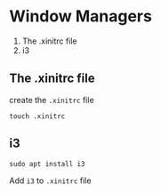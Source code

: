 # Window Managers

1. The .xinitrc file
1. i3

## The .xinitrc file
create the `.xinitrc` file
```
touch .xinitrc
```

## i3
```
sudo apt install i3
```
Add `i3` to `.xinitrc` file